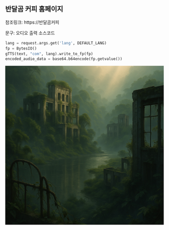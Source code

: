 ## 반달곰 커피 홈페이지

참조링크: https://반달곰커피  

문구: 오디오 출력 소스코드

```python
lang = request.args.get('lang', DEFAULT_LANG)
fp = BytesIO()
gTTS(text, "com", lang).write_to_fp(fp)
encoded_audio_data = base64.b64encode(fp.getvalue())
```

![david 이미지](./david.jpg)



